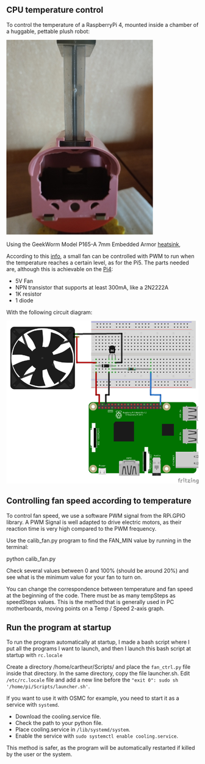 ## CPU temperature control

To control the temperature of a RaspberryPi 4, mounted inside a chamber of a huggable, pettable plush robot:

![chamber](/fan/chamber.jpg)

Using the GeekWorm Model P165-A 7mm Embedded Armor [heatsink](https://wiki.geekworm.com/P165), 

According to this [info](https://www.instructables.com/PWM-Regulated-Fan-Based-on-CPU-Temperature-for-Ras/), a small fan can be controlled with PWM to run when the temperature reaches a certain level, as for the Pi5. The parts needed are, although this is achievable on the [Pi4](https://howchoo.com/pi/control-raspberry-pi-fan-temperature-python/):

* 5V Fan
* NPN transistor that supports at least 300mA, like a 2N2222A
* 1K resistor
* 1 diode

With the following circuit diagram:

![diagram](/fan/pwm-fan-temp.jpg)

## Controlling fan speed according to temperature

To control fan speed, we use a software PWM signal from the RPi.GPIO library. A PWM Signal is well adapted to drive electric motors, as their reaction time is very high compared to the PWM frequency.

Use the calib_fan.py program to find the FAN_MIN value by running in the terminal:

python calib_fan.py

Check several values between 0 and 100% (should be around 20%) and see what is the minimum value for your fan to turn on.

You can change the correspondence between temperature and fan speed at the beginning of the code. There must be as many tempSteps as speedSteps values. This is the method that is generally used in PC motherboards, moving points on a Temp / Speed 2-axis graph.

## Run the program at startup

To run the program automatically at startup, I made a bash script where I put all the programs I want to launch, and then I launch this bash script at startup with `rc.locale`

Create a directory /home/cartheur/Scripts/ and place the `fan_ctrl.py` file inside that directory. In the same directory, copy the file launcher.sh. Edit `/etc/rc.locale` file and add a new line before the `"exit 0": sudo sh '/home/pi/Scripts/launcher.sh'`.

If you want to use it with OSMC for example, you need to start it as a service with `systemd`.

* Download the cooling.service file.
* Check the path to your python file.
* Place cooling.service in `/lib/systemd/system`.
* Enable the service with `sudo systemctl enable cooling.service`.

This method is safer, as the program will be automatically restarted if killed by the user or the system.